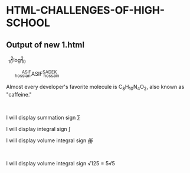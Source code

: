 # HTML-CHALLENGES-OF-HIGH-SCHOOL
## Output of new 1.html

<body>
<p>
<sub style='position: relative; right: -.5em;'>10</sub><sup>2</sup>log<sup>2</sup><sub style='position: relative; left: -.5em;'>10</sub></br>

<sub style='position: relative; right: -2em;'>hossian</sub><sup>ASIF</sup>ASIF<sup>SADEK</sup><sub style='position: relative; left: -3.1em;'>hossain</sub></br>

<p>Almost every developer's favorite molecule is C<sub>8</sub>H<sub>10</sub>N<sub>4</sub>O<sub>2</sub>, also known as "caffeine."</p></br>
<p>I will display summation sign &sum;</p>

<p>I will display integral sign &#8747;</p>

<p>I will display volume integral sign &#8752;</p></br>

<p>I will display volume integral sign &#8730;125 = 5&#8730;5</p></br>
</p>
</body>
